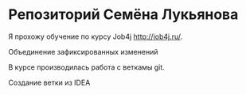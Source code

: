 # Репозиторий Семёна Лукьянова

Я прохожу обучение по курсу Job4j http://job4j.ru/.

Объединение зафиксированных изменений 

В курсе производилась работа с веткамы git.

Создание ветки из IDEA